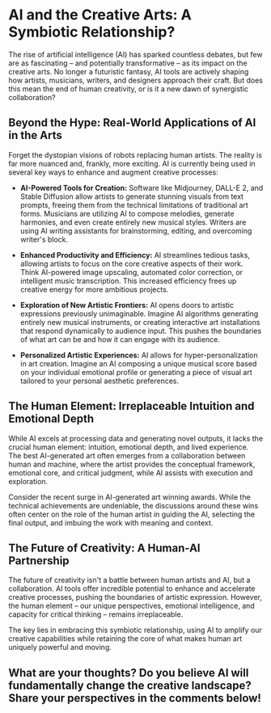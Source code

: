 # AI and the Creative Arts: A Symbiotic Relationship?

The rise of artificial intelligence (AI) has sparked countless debates, but few are as fascinating – and potentially transformative – as its impact on the creative arts.  No longer a futuristic fantasy, AI tools are actively shaping how artists, musicians, writers, and designers approach their craft. But does this mean the end of human creativity, or is it a new dawn of synergistic collaboration?

## Beyond the Hype: Real-World Applications of AI in the Arts

Forget the dystopian visions of robots replacing human artists. The reality is far more nuanced and, frankly, more exciting. AI is currently being used in several key ways to enhance and augment creative processes:

* **AI-Powered Tools for Creation:**  Software like Midjourney, DALL-E 2, and Stable Diffusion allow artists to generate stunning visuals from text prompts, freeing them from the technical limitations of traditional art forms. Musicians are utilizing AI to compose melodies, generate harmonies, and even create entirely new musical styles.  Writers are using AI writing assistants for brainstorming, editing, and overcoming writer's block.

* **Enhanced Productivity and Efficiency:**  AI streamlines tedious tasks, allowing artists to focus on the core creative aspects of their work.  Think AI-powered image upscaling, automated color correction, or intelligent music transcription. This increased efficiency frees up creative energy for more ambitious projects.

* **Exploration of New Artistic Frontiers:** AI opens doors to artistic expressions previously unimaginable.  Imagine AI algorithms generating entirely new musical instruments, or creating interactive art installations that respond dynamically to audience input. This pushes the boundaries of what art can be and how it can engage with its audience.

* **Personalized Artistic Experiences:** AI allows for hyper-personalization in art creation. Imagine an AI composing a unique musical score based on your individual emotional profile or generating a piece of visual art tailored to your personal aesthetic preferences.


## The Human Element: Irreplaceable Intuition and Emotional Depth

While AI excels at processing data and generating novel outputs, it lacks the crucial human element: intuition, emotional depth, and lived experience.  The best AI-generated art often emerges from a collaboration between human and machine, where the artist provides the conceptual framework, emotional core, and critical judgment, while AI assists with execution and exploration.

Consider the recent surge in AI-generated art winning awards. While the technical achievements are undeniable, the discussions around these wins often center on the role of the human artist in guiding the AI, selecting the final output, and imbuing the work with meaning and context.

## The Future of Creativity: A Human-AI Partnership

The future of creativity isn't a battle between human artists and AI, but a collaboration.  AI tools offer incredible potential to enhance and accelerate creative processes, pushing the boundaries of artistic expression.  However, the human element – our unique perspectives, emotional intelligence, and capacity for critical thinking – remains irreplaceable.  

The key lies in embracing this symbiotic relationship, using AI to amplify our creative capabilities while retaining the core of what makes human art uniquely powerful and moving.

## What are your thoughts?  Do you believe AI will fundamentally change the creative landscape? Share your perspectives in the comments below!
